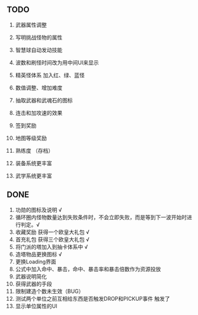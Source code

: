 ## TODO
1. 武器属性调整
2. 写明挑战怪物的属性
3. 智慧球自动发动技能
4. 波数和刷怪时间改为用中间UI来显示
5. 精英怪体系 加入红、绿、蓝怪
6. 数值调整、增加难度
7. 抽取武器和武魂石的图标
8. 连击和加攻速的效果

9. 签到奖励
10. 地图等级奖励
11. 熟练度 （存档）
12. 装备系统更丰富
13. 武学系统更丰富

## DONE
1. 功勋的图标及说明 √
2. 循环圈内怪物数量达到失败条件时，不会立即失败，而是等到下一波开始时进行判定。√
3. 收藏奖励  获得一个欧皇大礼包 √
4. 首充礼包 获得三个欧皇大礼包 √
5. 将门派的塔加入到抽卡体系中 √
6. 造塔物品更换图标 √
7. 更换Loading界面
8. 公式中加入命中、暴击，命中、暴击率和暴击倍数作为资源投放 
9. 武器说明简化
10. 获得武器的手段
11. 限制建造个数未生效（BUG）
12. 测试两个单位之前互相给东西是否触发DROP和PICKUP事件 触发了
13. 显示单位属性的UI